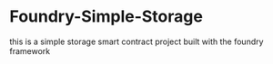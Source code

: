 # Foundry-Simple-Storage
this is a simple storage smart contract project built with the foundry framework









